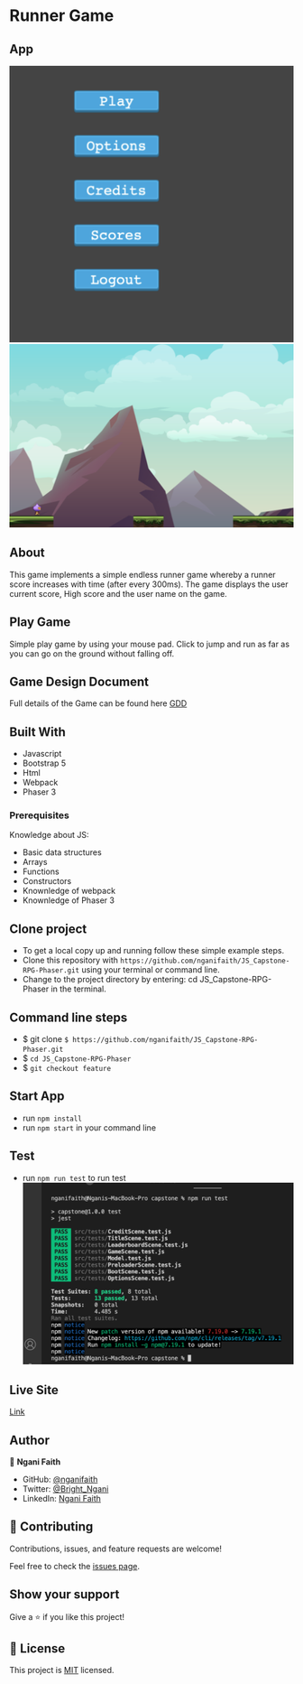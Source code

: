# Runner Game

[](https://img.shields.io/badge/Microverse-blueviolet)

## App

![home](./assets/home.png)
![PlayGround](./assets/play.png)

## About

This game implements a simple endless runner game whereby a runner score increases with time (after every 300ms). The game displays the user current score, High score and the user name on the game.

## Play Game

Simple play game by using your mouse pad. Click to jump and run as far as you can go on the ground without falling off.

## Game Design Document

Full details of the Game can be found here [GDD](./GDD.md)

## Built With

- Javascript
- Bootstrap 5
- Html
- Webpack
- Phaser 3

### Prerequisites

Knowledge about JS:

- Basic data structures
- Arrays
- Functions
- Constructors
- Knownledge of webpack
- Knownledge of Phaser 3

## Clone project

- To get a local copy up and running follow these simple example steps.
- Clone this repository with `https://github.com/nganifaith/JS_Capstone-RPG-Phaser.git` using your terminal or command line.
- Change to the project directory by entering: cd JS_Capstone-RPG-Phaser in the terminal.

## Command line steps

- $ git clone `$ https://github.com/nganifaith/JS_Capstone-RPG-Phaser.git`
- $ `cd JS_Capstone-RPG-Phaser `
- $ `git checkout feature`

## Start App

- run `npm install`
- run `npm start` in your command line

## Test

- run `npm run test` to run test
  ![Results](./assets/test.png)

## Live Site

[Link](https://unruffled-euler-e01838.netlify.app/)

## Author

👤 **Ngani Faith**

- GitHub: [@nganifaith](https://github.com/nganifaith)
- Twitter: [@Bright_Ngani](https://twitter.com/bright_ngani)
- LinkedIn: [Ngani Faith](https://www.linkedin.com/in/ngani-faith/)

## 🤝 Contributing

Contributions, issues, and feature requests are welcome!

Feel free to check the [issues page](https://github.com/nganifaith/JS_Capstone-RPG-Phaser/issues).

## Show your support

Give a ⭐️ if you like this project!

## 📝 License

This project is [MIT](./LICENSE) licensed.
